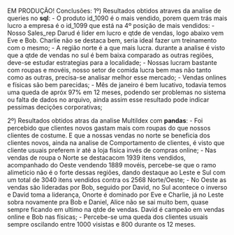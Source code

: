 EM PRODUÇÃO!
Conclusões:
1º) Resultados obtidos atraves da analise de queries no **sql**:
    - O produto id_1090 é o mais vendido, porem quem trás mais lucro a empresa é o id_1099 que está na 4º posição de mais vendidos:
    - Nosso Sales_rep Darud é lider em lucro e qtde de vendas, logo abaixo vem Eve e Bob. Charlie não se destaca bem, seria ideal fazer um treinamento com o mesmo;
    - A região norte é a que mais lucra. durante a analise é visto que a qtde de vendas no sul é bem baixa comparado as outras regiões, deve-se estudar estrategias para a localidade;
    - Nossas lucram bastante com roupas e movéis, nosso setor de comida lucra bem mas não tanto como as outras, precisa-se analisar melhor esse mercado;
    - Vendas onlines e físicas são bem parecidas;
    - Mês de janeiro é bem lucativo, todavia temos uma queda de apróx 97% em 12 meses, podendo ser problemas no sistema ou falta de dados no arquivo, ainda assim esse resultado pode indicar pessimas decições corporativas;

2º) Resultados obtidos atras da analise MultiIdex com **pandas**:
    - Foi percebido que clientes novos gastam mais com roupas do que nossos clientes de costume. E que a nossas vendas no norte se beneficia dos clientes novos, ainda na analise de Comportamento de clientes, é visto que cliente usuais preferem ir até a loja fisica invés de compras online;
    - Nas vendas de roupa o Norte se destacacom 1939 itens vendidos, acompanhado do Oeste vendendo 1889 movéis, percebe-se que o ramo alimeticio não é o forte dessas regiões, dando destaque ao Leste e Sul com um total de 3040 itens vendidos contra os 2568 Norte/Oeste;
    - No Oeste as vendas são lideradas por Bob, seguido por David, no Sul acontece o inverso e David toma a liderança, Onorte é dominado por Eve e Charlie, já no Leste sobra novamente pra Bob e Daniel, Alice não se sai muito bem, quase sempre ficando em ultimo na qtde de vendas. David é campeão em vendas online e Bob nas físicas;
    - Percebe-se uma queda dos clientes usuais sempre oscilando entre 1000 visistas e 800 durante os 12 meses.
